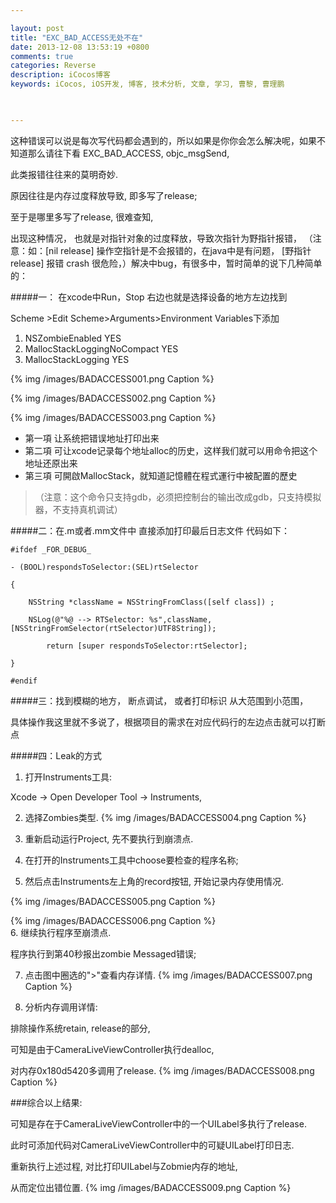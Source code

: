 ```yaml
---

layout: post
title: "EXC_BAD_ACCESS无处不在"
date: 2013-12-08 13:53:19 +0800
comments: true
categories: Reverse
description: iCocos博客
keywords: iCocos, iOS开发, 博客, 技术分析, 文章, 学习, 曹黎, 曹理鹏

 

--- 
```


这种错误可以说是每次写代码都会遇到的，所以如果是你你会怎么解决呢，如果不知道那么请往下看
EXC_BAD_ACCESS, objc_msgSend, 

此类报错往往来的莫明奇妙.

原因往往是内存过度释放导致, 即多写了release;

至于是哪里多写了release, 很难查知,

 
出现这种情况， 也就是对指针对象的过度释放，导致次指针为野指针报错， （注意：如：[nil release] 操作空指针是不会报错的，在java中是有问题， [野指针 release] 报错  crash  很危险，）解决中bug，有很多中，暂时简单的说下几种简单的： 
 
#####一： 在xcode中Run，Stop 右边也就是选择设备的地方左边找到 
 
<!--more-->


 Scheme >Edit Scheme>Arguments>Environment Variables下添加

 1. NSZombieEnabled               YES    
 2. MallocStackLoggingNoCompact  YES
 3. MallocStackLogging                      YES

{% img /images/BADACCESS001.png Caption %}  

{% img /images/BADACCESS002.png Caption %}  

{% img /images/BADACCESS003.png Caption %}  


* 第一項 让系统把错误地址打印出来
* 第二項 可让xcode记录每个地址alloc的历史，这样我们就可以用命令把这个地址还原出来
* 第三項 可開啟MallocStack，就知道記憶體在程式運行中被配置的歷史

> （注意：这个命令只支持gdb，必须把控制台的输出改成gdb，只支持模拟器，不支持真机调试）

 
#####二：在.m或者.mm文件中  直接添加打印最后日志文件 代码如下：
 
	
	#ifdef _FOR_DEBUG_
	
	- (BOOL)respondsToSelector:(SEL)rtSelector
	
	{
	
	    NSString *className = NSStringFromClass([self class]) ;    
	
	    NSLog(@"%@ --> RTSelector: %s",className,[NSStringFromSelector(rtSelector)UTF8String]);
	
	        return [super respondsToSelector:rtSelector];
	
	}
	
	#endif
 

#####三：找到模糊的地方， 断点调试， 或者打印标识 从大范围到小范围，
 
具体操作我这里就不多说了，根据项目的需求在对应代码行的左边点击就可以打断点
 

#####四：Leak的方式
 
1. 打开Instruments工具:

Xcode -> Open Developer Tool -> Instruments, 

2. 选择Zombies类型.
{% img /images/BADACCESS004.png Caption %}  

3. 重新启动运行Project, 先不要执行到崩溃点.


4. 在打开的Instruments工具中choose要检查的程序名称;


5. 然后点击Instruments左上角的record按钮, 开始记录内存使用情况.

{% img /images/BADACCESS005.png Caption %}  
 
{% img /images/BADACCESS006.png Caption %}  
6. 继续执行程序至崩溃点.

程序执行到第40秒报出zombie Messaged错误;

7. 点击图中圈选的">"查看内存详情.
{% img /images/BADACCESS007.png Caption %}  

8. 分析内存调用详情:

排除操作系统retain, release的部分,

可知是由于CameraLiveViewController执行dealloc, 

对内存0x180d5420多调用了release.
{% img /images/BADACCESS008.png Caption %}  



###综合以上结果:

可知是存在于CameraLiveViewController中的一个UILabel多执行了release.

此时可添加代码对CameraLiveViewController中的可疑UILabel打印日志.

重新执行上述过程, 对比打印UILabel与Zobmie内存的地址, 

从而定位出错位置.
{% img /images/BADACCESS009.png Caption %}  

 

 
 
